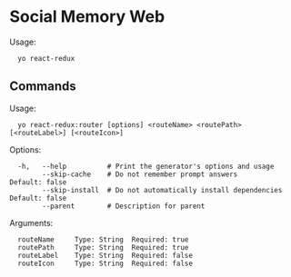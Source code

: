 # Social Memory Web

Usage:

```
  yo react-redux
```
  
## Commands
  
Usage:

```
  yo react-redux:router [options] <routeName> <routePath> [<routeLabel>] [<routeIcon>]
```

Options:

```
  -h,   --help          # Print the generator's options and usage
        --skip-cache    # Do not remember prompt answers             Default: false
        --skip-install  # Do not automatically install dependencies  Default: false
        --parent        # Description for parent
```

Arguments:


```
  routeName     Type: String  Required: true
  routePath     Type: String  Required: true
  routeLabel    Type: String  Required: false
  routeIcon     Type: String  Required: false
```